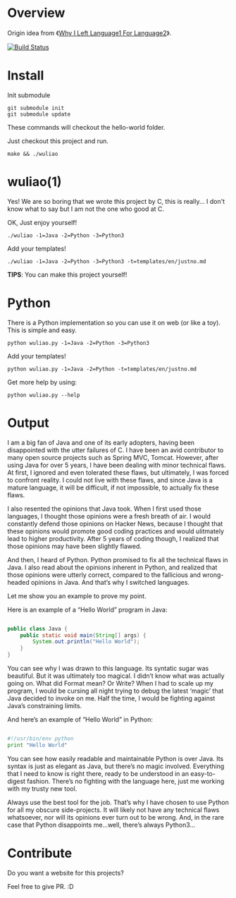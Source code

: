 # Overview

Origin idea from 《[Why I Left Language1 For Language2](https://medium.com/@igorhorst/why-i-left-language-1-for-language-2-1d2fa418cd4c#.jn9fhmhn8)》.

[![Build Status](https://travis-ci.org/qiajigou/why-I-left-language1-for-language2.svg?branch=master)](https://travis-ci.org/qiajigou/why-I-left-language1-for-language2)

# Install

Init submodule

```
git submodule init
git submodule update
```

These commands will checkout the hello-world folder.

Just checkout this project and run.

```
make && ./wuliao
```

# wuliao(1)

Yes! We are so boring that we wrote this project by C, this is really... I don't know what to say but I am not the one who good at C.

OK, Just enjoy yourself!

```
./wuliao -1=Java -2=Python -3=Python3
```

Add your templates!

```
./wuliao -1=Java -2=Python -3=Python3 -t=templates/en/justno.md
```

**TIPS**: You can make this project yourself!

# Python

There is a Python implementation so you can use it on web (or like a toy). This is simple and easy.

```
python wuliao.py -1=Java -2=Python -3=Python3
```

Add your templates!

```
python wuliao.py -1=Java -2=Python -t=templates/en/justno.md
```

Get more help by using:

```
python wuliao.py --help
```

# Output

I am a big fan of Java and one of its early adopters, having been disappointed with the utter failures of C. I have been an avid contributor to many open source projects such as Spring MVC, Tomcat. However, after using Java for over 5 years, I have been dealing with minor technical flaws. At first, I ignored and even tolerated these flaws, but ultimately, I was forced to confront reality. I could not live with these flaws, and since Java is a mature language, it will be difficult, if not impossible, to actually fix these flaws.

I also resented the opinions that Java took. When I first used those languages, I thought those opinions were a fresh breath of air. I would constantly defend those opinions on Hacker News, because I thought that these opinions would promote good coding practices and would ulitmately lead to higher productivity. After 5 years of coding though, I realized that those opinions may have been slightly flawed.

And then, I heard of Python. Python promised to fix all the technical flaws in Java. I also read about the opinions inherent in Python, and realized that those opinions were utterly correct, compared to the fallicious and wrong-headed opinions in Java. And that’s why I switched languages.

Let me show you an example to prove my point.

Here is an example of a “Hello World” program in Java:

```Java

public class Java {
    public static void main(String[] args) {
        System.out.println("Hello World");
    }
}

```

You can see why I was drawn to this language. Its syntatic sugar was beautiful. But it was ultimately too magical. I didn’t know what was actually going on. What did Format mean? Or Write? When I had to scale up my program, I would be cursing all night trying to debug the latest ‘magic’ that Java decided to invoke on me. Half the time, I would be fighting against Java’s constraining limits.

And here’s an example of “Hello World” in Python:

```Python

#!/usr/bin/env python
print "Hello World"

```

You can see how easily readable and maintainable Python is over Java. Its syntax is just as elegant as Java, but there’s no magic involved. Everything that I need to know is right there, ready to be understood in an easy-to-digest fashion. There’s no fighting with the language here, just me working with my trusty new tool.

Always use the best tool for the job. That’s why I have chosen to use Python for all my obscure side-projects. It will likely not have any technical flaws whatsoever, nor will its opinions ever turn out to be wrong. And, in the rare case that Python disappoints me…well, there’s always Python3…

# Contribute

Do you want a website for this projects?

Feel free to give PR. :D
